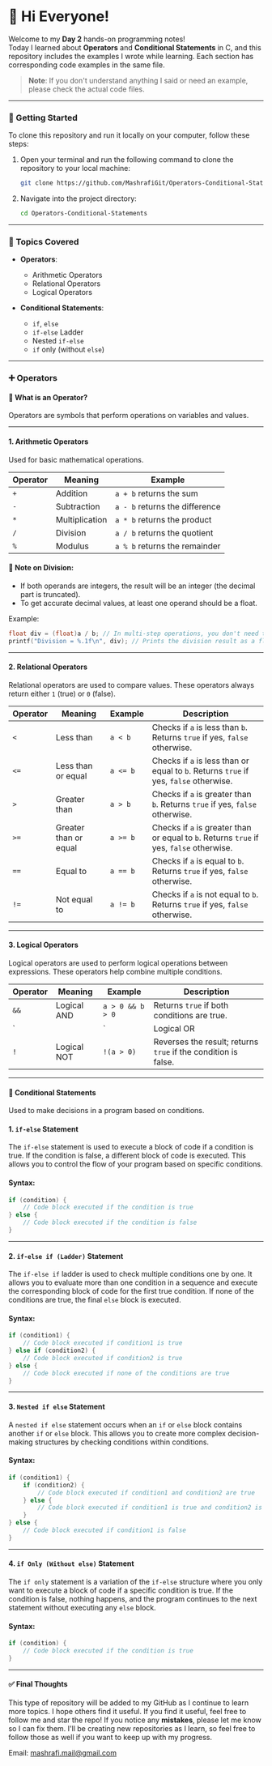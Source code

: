 # 👋 Hi Everyone!

Welcome to my **Day 2** hands-on programming notes!  
Today I learned about **Operators** and **Conditional Statements** in C, and this repository includes the examples I wrote while learning. Each section has corresponding code examples in the same file.

> **Note**: If you don't understand anything I said or need an example, please check the actual code files.

---

### 🚀 Getting Started

To clone this repository and run it locally on your computer, follow these steps:

1. Open your terminal and run the following command to clone the repository to your local machine:
    ```bash
    git clone https://github.com/MashrafiGit/Operators-Conditional-Statements.git
    ```

2. Navigate into the project directory:
    ```bash
    cd Operators-Conditional-Statements
    ```

---

### 🧠 Topics Covered
- **Operators**:
    - Arithmetic Operators
    - Relational Operators
    - Logical Operators

- **Conditional Statements**:
    - `if`, `else`
    - `if-else` Ladder
    - Nested `if-else`
    - `if` only (without `else`)

---

### ➕ Operators

#### 🔹 What is an Operator?
Operators are symbols that perform operations on variables and values.

---

#### 1. Arithmetic Operators
Used for basic mathematical operations.

| Operator | Meaning        | Example                        |
|----------|----------------|--------------------------------|
| `+`      | Addition       | `a + b` returns the sum        |
| `-`      | Subtraction    | `a - b` returns the difference |
| `*`      | Multiplication | `a * b` returns the product    |
| `/`      | Division       | `a / b` returns the quotient   |
| `%`      | Modulus        | `a % b` returns the remainder  |

#### 🔸 Note on Division:
- If both operands are integers, the result will be an integer (the decimal part is truncated).
- To get accurate decimal values, at least one operand should be a float.

Example:
```c
float div = (float)a / b; // In multi-step operations, you don't need to convert every variable to float. This is a shortcut to convert 'a' (an integer) to float for accurate division, avoiding integer truncation.
printf("Division = %.1f\n", div); // Prints the division result as a float with one decimal place
```
---

#### 2. Relational Operators

Relational operators are used to compare values. These operators always return either `1` (true) or `0` (false).

| Operator | Meaning               | Example     | Description                                                                              |
|----------|-----------------------|-------------|------------------------------------------------------------------------------------------|
| `<`      | Less than             | `a < b`     | Checks if `a` is less than `b`. Returns `true` if yes, `false` otherwise.                |
| `<=`     | Less than or equal    | `a <= b`    | Checks if `a` is less than or equal to `b`. Returns `true` if yes, `false` otherwise.    |
| `>`      | Greater than          | `a > b`     | Checks if `a` is greater than `b`. Returns `true` if yes, `false` otherwise.             |
| `>=`     | Greater than or equal | `a >= b`    | Checks if `a` is greater than or equal to `b`. Returns `true` if yes, `false` otherwise. |
| `==`     | Equal to              | `a == b`    | Checks if `a` is equal to `b`. Returns `true` if yes, `false` otherwise.                 |
| `!=`     | Not equal to          | `a != b`    | Checks if `a` is not equal to `b`. Returns `true` if yes, `false` otherwise.             |

---

#### 3. Logical Operators

Logical operators are used to perform logical operations between expressions. These operators help combine multiple conditions.

| Operator | Meaning     | Example            | Description                                                    |
|----------|-------------|--------------------|----------------------------------------------------------------|
| `&&`     | Logical AND | `a > 0 && b > 0`   | Returns `true` if both conditions are true.                    |
| `||`     | Logical OR  | `a > 0 || b > 0`   | Returns `true` if at least one condition is true.              |
| `!`      | Logical NOT | `!(a > 0)`         | Reverses the result; returns `true` if the condition is false. |

---

#### 🔀 Conditional Statements
Used to make decisions in a program based on conditions.

#### 1. `if-else` Statement

The `if-else` statement is used to execute a block of code if a condition is true. If the condition is false, a different block of code is executed. This allows you to control the flow of your program based on specific conditions.

#### Syntax:
```c
if (condition) {
    // Code block executed if the condition is true
} else {
    // Code block executed if the condition is false
}
```
---

#### 2. `if-else if (Ladder)` Statement

The `if-else if` ladder is used to check multiple conditions one by one. It allows you to evaluate more than one condition in a sequence and execute the corresponding block of code for the first true condition. If none of the conditions are true, the final `else` block is executed.

#### Syntax:
```c
if (condition1) {
    // Code block executed if condition1 is true
} else if (condition2) {
    // Code block executed if condition2 is true
} else {
    // Code block executed if none of the conditions are true
}
```

---

#### 3. `Nested if else` Statement

A `nested if else` statement occurs when an `if` or `else` block contains another `if` or `else` block. This allows you to create more complex decision-making structures by checking conditions within conditions.

#### Syntax:
```c
if (condition1) {
    if (condition2) {
        // Code block executed if condition1 and condition2 are true
    } else {
        // Code block executed if condition1 is true and condition2 is false
    }
} else {
    // Code block executed if condition1 is false
}
```
---

#### 4. `if Only (Without else)` Statement

The `if only` statement is a variation of the `if-else` structure where you only want to execute a block of code if a specific condition is true. If the condition is false, nothing happens, and the program continues to the next statement without executing any `else` block.

#### Syntax:
```c
if (condition) {
    // Code block executed if the condition is true
}
```
---
#### ✅ Final Thoughts

This type of repository will be added to my GitHub as I continue to learn more topics. I hope others find it useful. If you find it useful, feel free to follow me and star the repo! If you notice any **mistakes**, please let me know so I can fix them. I'll be creating new repositories as I learn, so feel free to follow those as well if you want to keep up with my progress.

Email: [mashrafi.mail@gmail.com](mailto:mashrafi.mail@gmail.com)